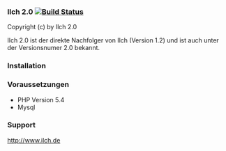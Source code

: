 ### Ilch 2.0 [![Build Status](https://travis-ci.org/IlchCMS/Ilch-2.0.png?branch=master)](https://travis-ci.org/IlchCMS/Ilch-2.0)

Copyright (c) by Ilch 2.0

Ilch 2.0 ist der direkte Nachfolger von Ilch (Version 1.2) und ist auch unter der Versionsnumer 2.0 bekannt.

### Installation

### Voraussetzungen
- PHP Version 5.4
- Mysql

### Support
http://www.ilch.de 

